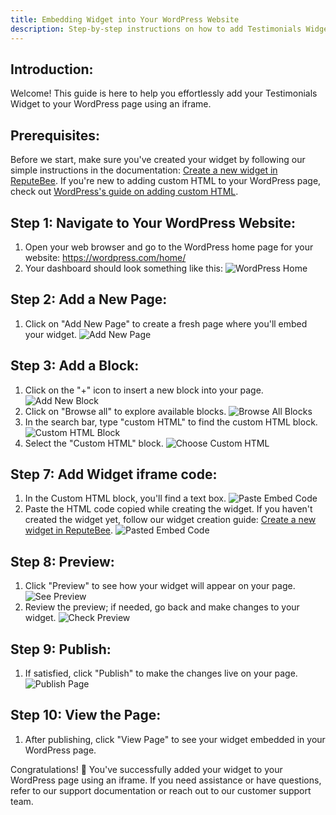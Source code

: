 ```yaml
---
title: Embedding Widget into Your WordPress Website
description: Step-by-step instructions on how to add Testimonials Widget to your WordPress website
---
```


## Introduction:
Welcome! This guide is here to help you effortlessly add your Testimonials Widget to your WordPress page using an iframe.

## Prerequisites:
Before we start, make sure you've created your widget by following our simple instructions in the documentation: [Create a new widget in ReputeBee](/docs/widgets/new-testimonials-widget/). If you're new to adding custom HTML to your WordPress page, check out [WordPress's guide on adding custom HTML](https://wordpress.com/support/wordpress-editor/blocks/custom-html-block/).

## Step 1: Navigate to Your WordPress Website:
1. Open your web browser and go to the WordPress home page for your website: https://wordpress.com/home/<your website name> 
2. Your dashboard should look something like this:
![WordPress Home](../../../../assets/images/docs/embed_wp/wp_home.png)

## Step 2: Add a New Page:
1. Click on "Add New Page" to create a fresh page where you'll embed your widget.
   ![Add New Page](../../../../assets/images/docs/embed_wp/add_new_page.png)

## Step 3: Add a Block:
1. Click on the "+" icon to insert a new block into your page.
   ![Add New Block](../../../../assets/images/docs/embed_wp/wp_add_new_block.png)
2. Click on "Browse all" to explore available blocks.
   ![Browse All Blocks](../../../../assets/images/docs/embed_wp/wp_choose_browse_all.png)
3. In the search bar, type "custom HTML" to find the custom HTML block.
   ![Custom HTML Block](../../../../assets/images/docs/embed_wp/wp_custom_html.png)
4. Select the "Custom HTML" block.
   ![Choose Custom HTML](../../../../assets/images/docs/embed_wp/wp_choose_custom_html.png)

## Step 7: Add Widget iframe code:
1. In the Custom HTML block, you'll find a text box.
   ![Paste Embed Code](../../../../assets/images/docs/embed_wp/wp_paste_embed_code.png)
2. Paste the HTML code copied while creating the widget. If you haven't created the widget yet, follow our widget creation guide: [Create a new widget in ReputeBee](/docs/widgets/new-testimonials-widget/).
   ![Pasted Embed Code](../../../../assets/images/docs/embed_wp/wp_pasted_embed_code.png)

## Step 8: Preview:
1. Click "Preview" to see how your widget will appear on your page.
   ![See Preview](../../../../assets/images/docs/embed_wp/wp_see_preview.png)
2. Review the preview; if needed, go back and make changes to your widget.
   ![Check Preview](../../../../assets/images/docs/embed_wp/wp_check_preview.png)

## Step 9: Publish:
1. If satisfied, click "Publish" to make the changes live on your page.
   ![Publish Page](../../../../assets/images/docs/embed_wp/wp_publish_page.png)

## Step 10: View the Page:
1. After publishing, click "View Page" to see your widget embedded in your WordPress page.

Congratulations! 🎉 You've successfully added your widget to your WordPress page using an iframe. If you need assistance or have questions, refer to our support documentation or reach out to our customer support team.
